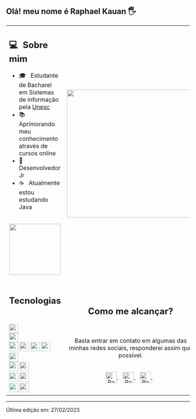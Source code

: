 ## Olá! meu nome é Raphael Kauan 🖐️

<!-- ![](https://komarev.com/ghpvc/?username=your-taabann&color=0069b4) -->

<table>
  <tr>
    <td>
      <h2> 💻 &nbsp;Sobre mim </h2>
       <ul>
        <li>🎓 &nbsp; Estudante de Bacharel em Sistemas de informação pela <a href="https://www.unescnet.br/">Unesc</a></li>
        <li>📚 &nbsp; Aprimorando meu conhecimento através de cursos online </li>
        <li>🎩 &nbsp; Desenvolvedor Jr </li>
        <li>☕ &nbsp; Atualmente estou estudando Java </li>
       </ul>
       <p align="center">
         <br>
        <img height="140em" src="https://github-readme-stats.vercel.app/api?username=raphaelkauan&theme=blue-green"/>
        </p>
    </td>
    <td>
     <p align="center">
        <img height="350em" src="https://user-images.githubusercontent.com/111379005/221479729-b6ccb0c7-867c-4147-9101-dc3ad15daf98.jpg"/>
     </p>
    </td>
  </tr>
  <tr>
   <td>
     <h2> Tecnologias &nbsp; </h2>
     <img height="25em" src="https://img.shields.io/badge/Java-ED8B00?style=for-the-badge&logo=openjdk&logoColor=white"/>
     <br>
     <img height="25em" src="https://img.shields.io/badge/Spring-6DB33F?style=for-the-badge&logo=spring&logoColor=white"/>
     <br>
     <img height="25em" src="https://img.shields.io/badge/HTML5-E34F26?style=for-the-badge&logo=html5&logoColor=white"/>
     <img height="25em" src="https://img.shields.io/badge/CSS3-1572B6?style=for-the-badge&logo=css3&logoColor=white"/>
     <img height="25em" src="https://img.shields.io/badge/JavaScript-323330?style=for-the-badge&logo=javascript&logoColor=F7DF1E"/>
     <img height="25em" src="https://img.shields.io/badge/Sass-CC6699?style=for-the-badge&logo=sass&logoColor=white"/>
     <br>
     <img height="25em" src="https://img.shields.io/badge/Figma-F24E1E?style=for-the-badge&logo=figma&logoColor=white"/>
     <br>
     <img height="25em" src="https://img.shields.io/badge/MySQL-005C84?style=for-the-badge&logo=mysql&logoColor=white"/>
     <img height="25em" src="https://img.shields.io/badge/PostgreSQL-316192?style=for-the-badge&logo=postgresql&logoColor=white"/>
     <br>
     <img height="25em" src="https://img.shields.io/badge/Eclipse-2C2255?style=for-the-badge&logo=eclipse&logoColor=white"/>
     <img height="25em" src="https://img.shields.io/badge/Visual_Studio_Code-0078D4?style=for-the-badge&logo=visual%20studio%20code&logoColor=white"/>
     <br>
     <img height="25em" src="https://img.shields.io/badge/Windows-0078D6?style=for-the-badge&logo=windows&logoColor=white"/>
     <img height="25em" src="https://img.shields.io/badge/NVIDIA-GTX1650-76B900?style=for-the-badge&logo=nvidia&logoColor=white"/>
   </td>
   <td>
    <div align="center">
      <h2><b>Como me alcançar?</b></h2>
      <br>
      <p>Basta entrar em contato em algumas das minhas redes sociais, responderei assim que possível.</p>
      <br>
      <a href="https://www.instagram.com/fantecellerapha/" target="_blank">
      <img align="center" alt="Raphael Kauan | Instagram" width="30em" src="https://img.icons8.com/3d-fluency/256/instagram-new.png" />
      </a> &nbsp;&nbsp;
      <a href="mailto:raphaelkauanoficial@gmail.com" >
      <img align="center" alt="Raphael Kauan | Gmail" width="30em" src="https://img.icons8.com/3d-fluency/256/gmail.png" />
      </a> &nbsp;&nbsp;
      <a href="https://www.linkedin.com/in/raphael-kauan-%F0%9F%A7%91%F0%9F%8F%BD%E2%80%8D%F0%9F%92%BB-a62138251/" >
      <img align="center" alt="Raphael Kauan | LinkedIn" width="30em" src="https://img.icons8.com/3d-fluency/1x/linkedin.png" />
      </a> &nbsp;&nbsp;
      <br>
    </div>
   </td>
  </tr>
</table>

---

Última edição em: 27/02/2023
